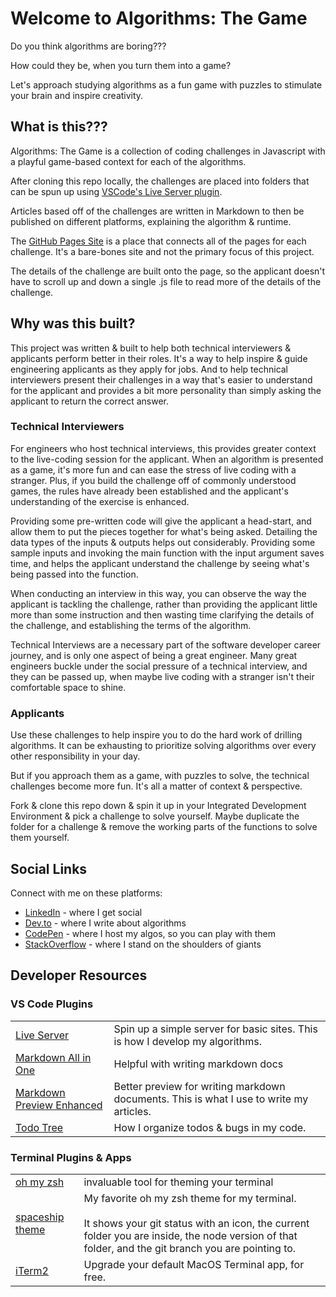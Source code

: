 # Welcome to Algorithms: The Game
Do you think algorithms are boring???

How could they be, when you turn them into a game?

Let's approach studying algorithms as a fun game with puzzles to stimulate your brain and inspire creativity.

## What is this???
Algorithms: The Game is a collection of coding challenges in Javascript with a playful game-based context for each of the algorithms.

After cloning this repo locally, the challenges are placed into folders that can be spun up using [VSCode's Live Server plugin](https://marketplace.visualstudio.com/items?itemName=ritwickdey.LiveServer).

Articles based off of the challenges are written in Markdown to then be published on different platforms, explaining the algorithm & runtime.

The [GitHub Pages Site](https://jasontoups.github.io/algorithms-the-game/) is a place that connects all of the pages for each challenge. It's a bare-bones site and not the primary focus of this project. 

The details of the challenge are built onto the page, so the applicant doesn't have to scroll up and down a single .js file to read more of the details of the challenge.

## Why was this built?

This project was written & built to help both technical interviewers & applicants perform better in their roles. It's a way to help inspire & guide engineering applicants as they apply for jobs. And to help technical interviewers present their challenges in a way that's easier to understand for the applicant and provides a bit more personality than simply asking the applicant to return the correct answer. 

### Technical Interviewers

For engineers who host technical interviews, this provides greater context to the live-coding session for the applicant. When an algorithm is presented as a game, it's more fun and can ease the stress of live coding with a stranger. Plus, if you build the challenge off of commonly understood games, the rules have already been established and the applicant's understanding of the exercise is enhanced.

Providing some pre-written code will give the applicant a head-start, and allow them to put the pieces together for what's being asked. Detailing the data types of the inputs & outputs helps out considerably. Providing some sample inputs and invoking the main function with the input argument saves time, and helps the applicant understand the challenge by seeing what's being passed into the function.

When conducting an interview in this way, you can observe the way the applicant is tackling the challenge, rather than providing the applicant little more than some instruction and then wasting time clarifying the details of the challenge, and establishing the terms of the algorithm.

Technical Interviews are a necessary part of the software developer career journey, and is only one aspect of being a great engineer. Many great engineers buckle under the social pressure of a technical interview, and they can be passed up, when maybe live coding with a stranger isn't their comfortable space to shine.

### Applicants

Use these challenges to help inspire you to do the hard work of drilling algorithms. It can be exhausting to prioritize solving algorithms over every other responsibility in your day.

But if you approach them as a game, with puzzles to solve, the technical challenges become more fun. It's all a matter of context & perspective.

Fork & clone this repo down & spin it up in your Integrated Development Environment & pick a challenge to solve yourself. Maybe duplicate the folder for a challenge & remove the working parts of the functions to solve them yourself.

## Social Links
Connect with me on these platforms:
- [LinkedIn](https://www.linkedin.com/in/jasontoups/) - where I get social
- [Dev.to](https://dev.to/jasontoups) - where I write about algorithms
- [CodePen](https://codepen.io/JasonToups) - where I host my algos, so you can play with them
- [StackOverflow](https://stackoverflow.com/users/4761122/jason-toups) - where I stand on the shoulders of giants

## Developer Resources
### VS Code Plugins

|  | |
|-|-|
| [Live Server](https://marketplace.visualstudio.com/items?itemName=ritwickdey.LiveServer) | Spin up a simple server for basic sites. This is how I develop my algorithms.|
|[Markdown All in One](https://marketplace.visualstudio.com/items?itemName=yzhang.markdown-all-in-one) | Helpful with writing markdown docs |
| [Markdown Preview Enhanced](https://marketplace.visualstudio.com/items?itemName=shd101wyy.markdown-preview-enhanced) | Better preview for writing markdown documents. This is what I use to write my articles. |
| [Todo Tree](https://marketplace.visualstudio.com/items?itemName=Gruntfuggly.todo-tree) | How I organize todos & bugs in my code. |

### Terminal Plugins & Apps
|  | |
|-|-|
| [oh my zsh](https://ohmyz.sh/) | invaluable tool for theming your terminal |
| [spaceship theme](https://github.com/spaceship-prompt/spaceship-prompt) | My favorite oh my zsh theme for my terminal.<br><br> It shows your git status with an icon, the current folder you are inside, the node version of that folder, and the git branch you are pointing to. |
| [iTerm2](https://iterm2.com/) | Upgrade your default MacOS Terminal app, for free. |